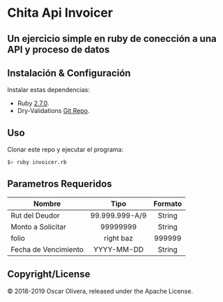 # Chita Api Invoicer

## Un ejercicio simple en ruby de conección a una API y proceso de datos

## Instalación & Configuración

Instalar estas dependencias:

* Ruby [2.7.0](https://ruby-doc.org/core-2.7.0/).
* Dry-Validations [Git Repo](https://github.com/dry-rb/dry-validation).

## Uso

Clonar este repo y ejecutar el programa:

```bash
$> ruby invoicer.rb
```

## Parametros Requeridos

| Nombre  | Tipo | Formato |
| ------------- |:-------------:|:-------------:|
| Rut del Deudor      | 99.999.999-A/9     | String     |
| Monto a Solicitar     | 99999999     | String     |
| folio      | right baz     | 999999     |
| Fecha de Vencimiento     | YYYY-MM-DD     | String     |

## Copyright/License

© 2018-2019 Oscar Olivera, released under the Apache License.
